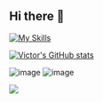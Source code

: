## Hi there 👋

[![My Skills](https://skillicons.dev/icons?i=c,cpp,python,rust,bash)](https://skillicons.dev)

[![Victor's GitHub stats](https://github-readme-stats.vercel.app/api?username=victorHSS)](https://github.com/victorHSS/github-readme-stats)


![image]([BadgeURLHere](https://img.shields.io/badge/Google%20Sheets-34A853?style=for-the-badge&logo=google-sheets&logoColor=white))
![image]({[BadgeURLHere](https://img.shields.io/badge/Google%20Sheets-34A853?style=for-the-badge&logo=google-sheets&logoColor=white)})

<img src="https://img.shields.io/badge/Google%20Sheets-34A853?style=for-the-badge&logo=google-sheets&logoColor=white)" />
<!--
**victorHSS/victorHSS** is a ✨ _special_ ✨ repository because its `README.md` (this file) appears on your GitHub profile.

Here are some ideas to get you started:

- 🔭 I’m currently working on ...
- 🌱 I’m currently learning ...
- 👯 I’m looking to collaborate on ...
- 🤔 I’m looking for help with ...
- 💬 Ask me about ...
- 📫 How to reach me: ...
- 😄 Pronouns: ...
- ⚡ Fun fact: ...
-->
